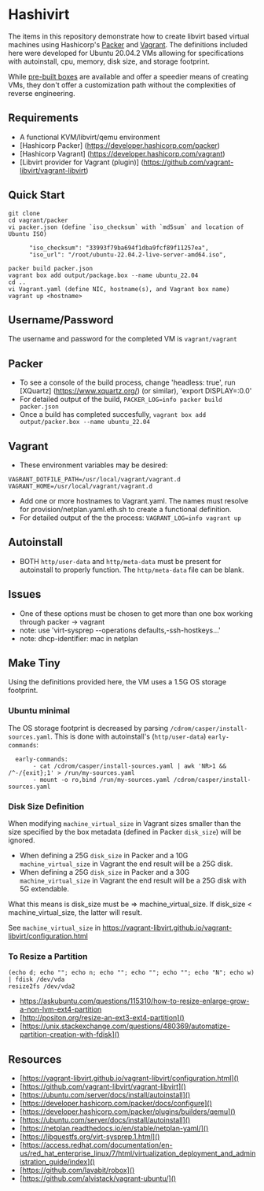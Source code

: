 # Hashivirt

The items in this repository demonstrate how to create libvirt based virtual machines using Hashicorp's [Packer](https://developer.hashicorp.com/packer) and [Vagrant](https://developer.hashicorp.com/vagrant). The 
definitions included here were developed for Ubuntu 20.04.2 VMs allowing for specifications with autoinstall, cpu, memory, disk size, and storage footprint.

While [pre-built boxes](https://app.vagrantup.com/boxes/search?provider=libvirt) are available and offer a speedier means of creating VMs, they don't offer a customization
path without the complexities of reverse engineering.

## Requirements
* A functional KVM/libvirt/qemu environment
* [Hashicorp Packer] (https://developer.hashicorp.com/packer)
* [Hashicorp Vagrant] (https://developer.hashicorp.com/vagrant)
* [Libvirt provider for Vagrant (plugin)] (https://github.com/vagrant-libvirt/vagrant-libvirt)

## Quick Start

```
git clone
cd vagrant/packer
vi packer.json (define `iso_checksum` with `md5sum` and location of Ubuntu ISO)

      "iso_checksum": "33993f79ba694f1dba9fcf89f11257ea",
      "iso_url": "/root/ubuntu-22.04.2-live-server-amd64.iso",

packer build packer.json
vagrant box add output/package.box --name ubuntu_22.04
cd ..
vi Vagrant.yaml (define NIC, hostname(s), and Vagrant box name)
vagrant up <hostname>
```

## Username/Password

The username and password for the completed VM is `vagrant/vagrant`

## Packer

* To see a console of the build process, change 'headless: true', run [XQuartz] (https://www.xquartz.org/) (or similar), 'export DISPLAY=<hostname>:0.0'
* For detailed output of the build, `PACKER_LOG=info packer build packer.json`
* Once a build has completed succesfully, `vagrant box add output/packer.box --name ubuntu_22.04`

## Vagrant

* These environment variables may be desired:

```
VAGRANT_DOTFILE_PATH=/usr/local/vagrant/vagrant.d   
VAGRANT_HOME=/usr/local/vagrant/vagrant.d
```

* Add one or more hostnames to Vagrant.yaml. The names must resolve for provision/netplan.yaml.eth.sh to create a functional definition.
* For detailed output of the the process: `VAGRANT_LOG=info vagrant up`

## Autoinstall

* BOTH `http/user-data` and `http/meta-data` must be present for autoinstall to properly function. The `http/meta-data` file can be blank.

## Issues

- One of these options must be chosen to get more than one box working through packer -> vagrant
 - note: use 'virt-sysprep --operations defaults,-ssh-hostkeys...'
 - note: dhcp-identifier: mac in netplan


## Make Tiny

Using the definitions provided here, the VM uses a 1.5G OS storage footprint.

### Ubuntu minimal

The OS storage footprint is decreased by parsing `/cdrom/casper/install-sources.yaml`. This is done with autoinstall's (`http/user-data`) `early-commands`:

```  
  early-commands:
       - cat /cdrom/casper/install-sources.yaml | awk 'NR>1 && /^-/{exit};1' > /run/my-sources.yaml
       - mount -o ro,bind /run/my-sources.yaml /cdrom/casper/install-sources.yaml
```

### Disk Size Definition

When modifying `machine_virtual_size` in Vagrant sizes smaller than the size specified by the box metadata (defined in Packer `disk_size`) will be ignored.

- When defining a 25G `disk_size` in Packer and a 10G `machine_virtual_size` in Vagrant the end result will be a 25G disk.
- When defining a 25G `disk_size` in Packer and a 30G `machine_virtual_size` in Vagrant the end result will be a 25G disk with 5G extendable.

What this means is disk_size must be => machine_virtual_size. If disk_size < machine_virtual_size, the latter will result.

See `machine_virtual_size` in https://vagrant-libvirt.github.io/vagrant-libvirt/configuration.html


### To Resize a Partition

```
(echo d; echo ""; echo n; echo ""; echo ""; echo ""; echo "N"; echo w) | fdisk /dev/vda
resize2fs /dev/vda2
```

- [https://askubuntu.com/questions/115310/how-to-resize-enlarge-grow-a-non-lvm-ext4-partition
]()
- [http://positon.org/resize-an-ext3-ext4-partition]()
- [https://unix.stackexchange.com/questions/480369/automatize-partition-creation-with-fdisk]()


## Resources

* [https://vagrant-libvirt.github.io/vagrant-libvirt/configuration.html]()
* [https://github.com/vagrant-libvirt/vagrant-libvirt]()
* [https://ubuntu.com/server/docs/install/autoinstall]()
* [https://developer.hashicorp.com/packer/docs/configure]()
* [https://developer.hashicorp.com/packer/plugins/builders/qemu]()
* [https://ubuntu.com/server/docs/install/autoinstall]()
* [https://netplan.readthedocs.io/en/stable/netplan-yaml/]()
* [https://libguestfs.org/virt-sysprep.1.html]()
* [https://access.redhat.com/documentation/en-us/red_hat_enterprise_linux/7/html/virtualization_deployment_and_administration_guide/index]()
* [https://github.com/lavabit/robox]()
* [https://github.com/alvistack/vagrant-ubuntu/]()

